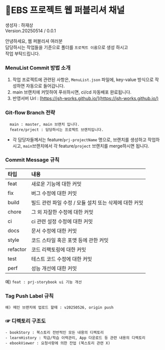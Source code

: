 # 🌟EBS 프로젝트 웹 퍼블리셔 채널

생성자 : 하재상  
Version.20250514 / 0.0.1

안녕하세요, 웹 퍼블리셔 여러분  
담당하시는 작업들을 기준으로 폴더를 `프로젝트 이름`으로 생성 하시고  
작업 부탁드립니다.


### MenuList Commit 방법 소개
1. 작업 프로젝트에 관련된 사항은, `MenuList.json` 파일에,
key-value 방식으로 작성하면 자동으로 들어갑니다.
2. main 브랜치에 커밋하여 푸쉬하시면, ci/cd 자동배포 완료됩니다.
3. 반영서버 Url : [https://jsh-works.github.io/](https://jsh-works.github.io/)


### Git-flow Branch 전략
```
  main : master, main 브랜치 입니다.
  featre/prject : 담당하시는 프로젝트 브랜치입니다.
```
- 각 담당자들께서는 feature/`prj-projectName` 명으로, 브랜치를 생성하고
작업하시고, `main`브랜치에서 각 feature/`project` 브랜치를 merge하시면 됩니다.


### Commit Message 규칙

|타입|내용|
|:---|:---|
|feat|새로운 기능에 대한 커밋|
|fix|버그 수정에 대한 커밋|
|build|빌드 관련 파일 수정 / 모듈 설치 또는 삭제에 대한 커밋|
|chore|그 외 자잘한 수정에 대한 커밋|
|ci|ci 관련 설정 수정에 대한 커밋|
|docs|문서 수정에 대한 커밋|
|style|코드 스타일 혹은 포맷 등에 관한 커밋|
|refactor|코드 리팩토링에 대한 커밋|
|test|테스트 코드 수정에 대한 커밋|
|perf|성능 개선에 대한 커밋|

예) `feat : prj-storybook ui 기능 개선`


### Tag Push Label 규칙
```
예) 메인 브랜치에 업로드 할때 : v20250526, origin push
```


### ☞ 디렉토리 구조도
```
- bookStory : 북스토리 전반적인 모든 내용의 디렉토리
- learnHistory : 학급/학습 이력관리, App 다운로드 등 관련 내용의 디렉토리
- ebookViewer : 요청사항에 의한 잔업 (북스토리 관련 X)
```
